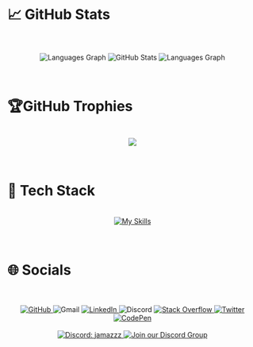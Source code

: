 # 📈 GitHub Stats

<br>
<p align="center">
  <img src="https://github-readme-streak-stats.herokuapp.com/?user=jamazzz&theme=transparent&hide_border=true" alt="Languages Graph">
  <img src="https://github-readme-stats.vercel.app/api?username=jamazzz&show_icons=true&theme=transparent&hide_border=true&include_all_commits=false&count_private=true" alt="GitHub Stats">
  <img src="https://github-readme-stats.vercel.app/api/top-langs?username=jamazzz&locale=en&hide_title=false&layout=compact&card_width=495&langs_count=5&theme=transparent&hide_border=true" alt="Languages Graph">
</p>
<br>

# 🏆GitHub Trophies

<div align="center"><br>
<a href="https://github-trophies.vercel.app/?username=jamazzz" target="_blank">
  <img src="https://github-trophies.vercel.app/?username=jamazzz&theme=radical&no-frame=true&no-bg=true&margin-w=4">
</a>
</div>
<br><br>

# 📖 Tech Stack

<br>
<div align="center">
  <a href="https://skillicons.dev">
    <img src="https://skillicons.dev/icons?i=html,css,js,php,py,bots,dotnet,lua,mysql,nextjs,nodejs,npm,pnpm,react,tailwind,md,bootstrap,cs,blender,figma,ps,postman,visualstudio,vscode&perline=8" alt="My Skills" />
  </a>
  <br>
</div><br><br>

# 🌐 Socials

<div align="center"><br>
  <br>
<a href="https://github.com/jamazzz">
  <img src="https://skillicons.dev/icons?i=github" alt="GitHub" title="jamazzz"/>
</a>
<a>
  <img src="https://skillicons.dev/icons?i=gmail" alt="Gmail" title="duarte.acn@gmail.com" />
</a>
<a href="https://www.linkedin.com/in/duarte-neves-4705a1276/">
  <img src="https://skillicons.dev/icons?i=linkedin" alt="LinkedIn" title="Duarte Neves" />
</a>
<a>
  <img src="https://skillicons.dev/icons?i=discord" alt="Discord" title="jamazzz" />
</a>
<a href="https://stackoverflow.com/users/25228988/jamazzz">
  <img src="https://skillicons.dev/icons?i=stackoverflow" alt="Stack Overflow" title="jamazzz" />
</a>
<a href="https://x.com/DuarteAcn">
  <img src="https://skillicons.dev/icons?i=twitter" alt="Twitter" title="DuarteACN" />
</a>
<a href="https://codepen.io/jamazzz">
  <img src="https://skillicons.dev/icons?i=codepen" alt="CodePen" title="jamazzz" />
</a>
  <br> 
  <br>
  <a href="https://discord.com/users/your_user_id_here" target="_blank">
    <img src="https://img.shields.io/badge/Discord-jamazzz-7289DA?style=for-the-badge&logo=discord&logoColor=white" alt="Discord: jamazzz">
  </a>
  <a href="https://discord.gg/YhN2wfXt9M" target="_blank">
    <img src="https://img.shields.io/badge/Discord%20Group-Join%20Us-7289DA?style=for-the-badge&logo=discord&logoColor=white" alt="Join our Discord Group">
  </a>
</div>
